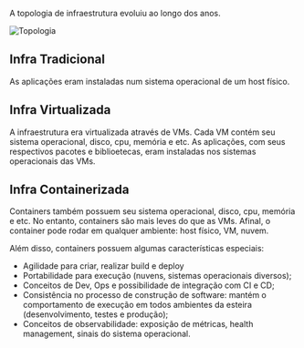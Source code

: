 A topologia de infraestrutura evoluiu ao longo dos anos.

![Topologia](/wandersondias/scenarios/kubernetes-part1/assets/topologia-infra.png)

## Infra Tradicional
As aplicações eram instaladas num sistema operacional de um host físico.

## Infra Virtualizada
A infraestrutura era virtualizada através de VMs. Cada VM contém seu sistema operacional, disco, cpu, memória e etc.
As aplicações, com seus respectivos pacotes e biblioetecas, eram instaladas nos sistemas operacionais das VMs.

## Infra Containerizada
Containers também possuem seu sistema operacional, disco, cpu, memória e etc. No entanto, containers são mais leves do que as VMs.
Afinal, o container pode rodar em qualquer ambiente: host físico, VM, nuvem.

Além disso, containers possuem algumas características especiais:
- Agilidade para criar, realizar build e deploy
- Portabilidade para execução (nuvens, sistemas operacionais diversos);
- Conceitos de Dev, Ops e possibilidade de integração com CI e CD;
- Consistência no processo de construção de software: mantém o comportamento de execução em todos ambientes da esteira (desenvolvimento, testes e produção);
- Conceitos de observabilidade: exposição de métricas, health management, sinais do sistema operacional.
